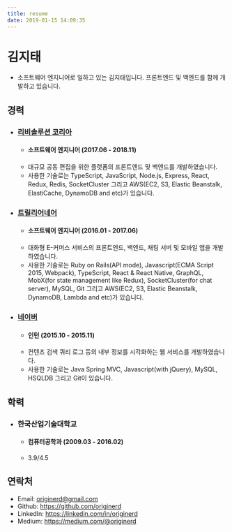 ```yaml
---
title: resume
date: 2019-01-15 14:09:35
---
```


# 김지태

- 소프트웨어 엔지니어로 일하고 있는 김지태입니다. 프론트엔드 및 백엔드를 함께 개발하고 있습니다.

## 경력

- ### [리비솔루션 코리아](https://revisolution.com/)
    - #### 소프트웨어 엔지니어 (2017.06 - 2018.11)
    - 대규모 공동 편집을 위한 플랫폼의 프론트엔드 및 백엔드를 개발하였습니다.
    - 사용한 기술로는 TypeScript, JavaScript, Node.js, Express, React, Redux, Redis, SocketCluster 그리고 AWS(EC2, S3, Elastic Beanstalk, ElastiCache, DynamoDB and etc)가 있습니다.

- ### [트릴리어네어](http://www.huiseoul.com/)
    - #### 소프트웨어 엔지니어 (2016.01 - 2017.06)
    - 대화형 E-커머스 서비스의 프론트엔드, 백엔드, 채팅 서버 및 모바일 앱을 개발하였습니다.
    - 사용한 기술로는 Ruby on Rails(API mode), Javascript(ECMA Script 2015, Webpack), TypeScript, React & React Native, GraphQL, MobX(for state management like Redux), SocketCluster(for chat server), MySQL, Git 그리고 AWS(EC2, S3, Elastic Beanstalk, DynamoDB, Lambda and etc)가 있습니다.

- ### [네이버](https://www.naver.com/)
    - #### 인턴 (2015.10 - 2015.11)
    - 컨텐츠 검색 쿼리 로그 등의 내부 정보를 시각화하는 웹 서비스를 개발하였습니다.
    - 사용한 기술로는 Java Spring MVC, Javascript(with jQuery), MySQL, HSQLDB 그리고 Git이 있습니다.

## 학력

- ### 한국산업기술대학교
    - #### 컴퓨터공학과 (2009.03 - 2016.02)
    - 3.9/4.5

## 연락처

- Email: [originerd@gmail.com](mailto:originerd@gmail.com)
- Github: https://github.com/originerd
- LinkedIn: https://linkedin.com/in/originerd
- Medium: https://medium.com/@originerd
